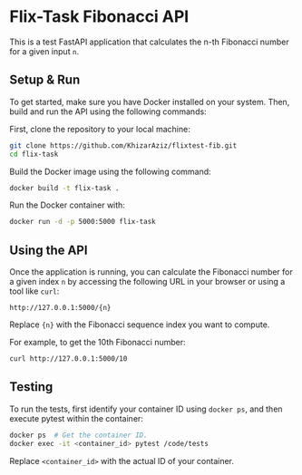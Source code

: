 # Flix-Task Fibonacci API
This is a test FastAPI application that calculates the n-th Fibonacci number for a given input `n`.

## Setup & Run

To get started, make sure you have Docker installed on your system. Then, build and run the API using the following commands:

First, clone the repository to your local machine:

```bash
git clone https://github.com/KhizarAziz/flixtest-fib.git
cd flix-task
```

Build the Docker image using the following command:
```bash
docker build -t flix-task .
```

Run the Docker container with:

```bash
docker run -d -p 5000:5000 flix-task
```


## Using the API

Once the application is running, you can calculate the Fibonacci number for a given index `n` by accessing the following URL in your browser or using a tool like `curl`:

```plaintext
http://127.0.0.1:5000/{n}
```

Replace `{n}` with the Fibonacci sequence index you want to compute.

For example, to get the 10th Fibonacci number:

```bash
curl http://127.0.0.1:5000/10
```

## Testing

To run the tests, first identify your container ID using `docker ps`, and then execute pytest within the container:

```bash
docker ps  # Get the container ID.
docker exec -it <container_id> pytest /code/tests
```

Replace `<container_id>` with the actual ID of your container.